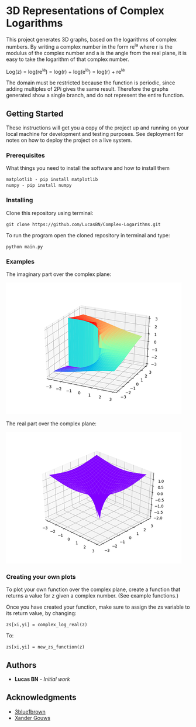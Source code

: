 # 3D Representations of Complex Logarithms

This project generates 3D graphs, based on the logarithms of complex numbers. By writing a complex number in the form re<sup>ia</sup> where r is the modulus of the complex number and a is the angle from the real plane, it is easy to take the logarithm of that complex number.

Log(z) = log(re<sup>ia</sup>) = log(r) + log(e<sup>ia</sup>) = log(r) + re<sup>ia</sup>

The domain must be restricted because the function is periodic, since adding multiples of 2Pi gives the same
result. Therefore the graphs generated show a single branch, and do not represent the entire function.

## Getting Started

These instructions will get you a copy of the project up and running on your local machine for development and testing purposes. See deployment for notes on how to deploy the project on a live system.

### Prerequisites

What things you need to install the software and how to install them

```
matplotlib - pip install matplotlib
numpy - pip install numpy
```

### Installing

Clone this repository using terminal:

```
git clone https://github.com/LucasBN/Complex-Logarithms.git
```

To run the program open the cloned repository in terminal and type:

```
python main.py
```

### Examples

The imaginary part over the complex plane:

![Imaginary over complex](examples/imaginary.png)

The real part over the complex plane:

![Real over complex](examples/real.png)

### Creating your own plots

To plot your own function over the complex plane, create a function that returns a value for z given a complex number. (See example functions.)

Once you have created your function, make sure to assign the zs variable to its return value, by changing:

```
zs[xi,yi] = complex_log_real(z)
```

To:

```
zs[xi,yi] = new_zs_function(z)
```

## Authors

* **Lucas BN** - *Initial work*

## Acknowledgments

* [3blue1brown](https://www.youtube.com/channel/UCYO_jab_esuFRV4b17AJtAw)
* [Xander Gouws](https://www.youtube.com/watch?v=SYxyemNSSm8)

